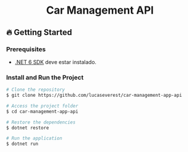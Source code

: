 <h1 align="center">Car Management API</h1>

## 🔥 Getting Started

### Prerequisites

- [.NET 6 SDK](https://dotnet.microsoft.com/download/dotnet/6.0) deve estar instalado.

### Install and Run the Project

```sh
# Clone the repository
$ git clone https://github.com/lucaseverest/car-management-app-api

# Access the project folder
$ cd car-management-app-api

# Restore the dependencies
$ dotnet restore

# Run the application
$ dotnet run
